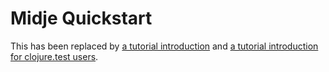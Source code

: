 Midje Quickstart
================

This has been replaced by [a tutorial
introduction](https://github.com/marick/Midje/wiki/A-tutorial-introduction)
and [a tutorial introduction for clojure.test users](https://github.com/marick/Midje/wiki/A-tutorial-introduction-for-Clojure.test-users).
